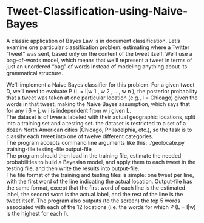 # Tweet-Classification-using-Naive-Bayes

A classic application of Bayes Law is in document classification. Let’s examine one particular classification
problem: estimating where a Twitter “tweet” was sent, based only on the content of the tweet itself. We’ll
use a bag-of-words model, which means that we’ll represent a tweet in terms of just an unordered “bag” of
words instead of modeling anything about its grammatical structure. </br>

We'll implement a Naive Bayes classifier for this problem. For a given tweet D, we’ll need to evaluate P (L =
l|w 1 , w 2 , ..., w n ), the posterior probability that a tweet was taken at one particular location (e.g., l = Chicago)
given the words in that tweet, making the Naive Bayes assumption, which says that for any i 6 = j, w i is
independent from w j given L. </br>
The dataset is of tweets labeled with their actual geographic locations, split into a training set and a testing set. the dataset is restricted to a set of a dozen North American cities (Chicago, Philadelphia, etc.), so the task is to classify each tweet into one of twelve different categories.
</br>
The program accepts command line arguments like this:
./geolocate.py training-file testing-file output-file
</br>
The program should then load in the training file, estimate the needed probabilities to build a Bayesian
model, and apply them to each tweet in the testing file, and then write the results into output-file. </br> 
The file format of the training and testing files is simple: one tweet per line, with the first word of the line indicating
the actual location. Output-file has the same format, except that the first word of each line is the estimated label, the second word is the actual label, and the rest of the line is the
tweet itself. The program also outputs (to the screen) the top 5 words associated with each of the 12
locations (i.e. the words for which P (L = l|w) is the highest for each l).

